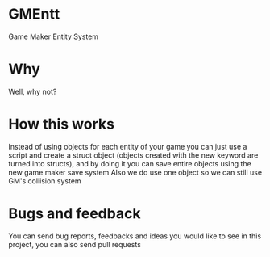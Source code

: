 # GMEntt
Game Maker Entity System 

# Why
Well, why not?

# How this works
Instead of using objects for each entity of your game you can just use a script and create a struct object (objects created with the new keyword are turned into structs), and by doing it you can save entire objects using the new game maker save system
Also we do use one object so we can still use GM's collision system 

# Bugs and feedback
You can send bug reports, feedbacks and ideas you would like to see in this project, you can also send pull requests
